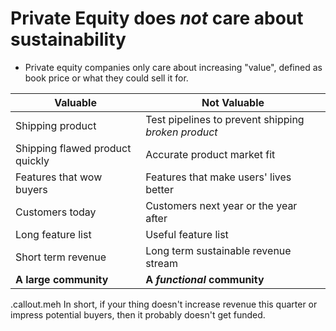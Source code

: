<!SLIDE >
# Private Equity does ***not*** care about sustainability

* Private equity companies only care about increasing "value",
defined as book price or what they could sell it for.

| Valuable                     | Not Valuable                         |
|------------------------------|--------------------------------------|
| Shipping product             | Test pipelines to prevent shipping *broken product* |
| Shipping flawed product quickly | Accurate product market fit                    |
| Features that wow buyers        | Features that make users' lives better         |
| Customers today                 | Customers next year or the year after          |
| Long feature list               | Useful feature list                            |
| Short term revenue              | Long term sustainable revenue stream           |
| **A large community**           | **A *functional* community**                   |

.callout.meh In short, if your thing doesn't increase revenue this quarter or
impress potential buyers, then it probably doesn't get funded.
